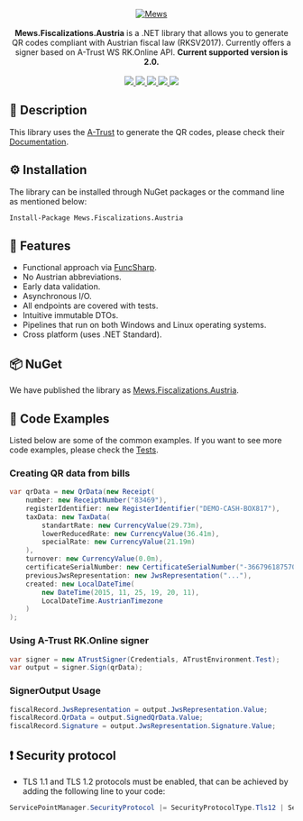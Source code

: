 <p align="center">
    <a href="https://mews.com">
        <img alt="Mews" src="https://user-images.githubusercontent.com/51375082/120493257-16938780-c3bb-11eb-8cb5-0b56fd08240d.png">
    </a>
    <br><br>
    <b>Mews.Fiscalizations.Austria</b> is a .NET library that allows you to generate QR codes compliant with Austrian fiscal law (RKSV2017). Currently offers a signer based on A-Trust WS RK.Online API.
    <b>Current supported version is 2.0.</b>
    <br><br>
    <a href="https://www.nuget.org/packages/Mews.Fiscalizations.Austria/">
        <img src="https://img.shields.io/nuget/v/Mews.Fiscalizations.Austria">
    </a>
    <a href="https://github.com/MewsSystems/fiscalizations/blob/master/LICENSE">
        <img src="https://img.shields.io/github/license/MewsSystems/fiscalizations">
    </a>
    <a href="https://github.com/MewsSystems/fiscalizations/actions/workflows/build-and-test-austria-windows.yml">
        <img src="https://img.shields.io/github/workflow/status/MewsSystems/fiscalizations/Build%20and%20test%20-%20Austria%20(Windows)/master?label=windows%20build">
    </a>
    <a href="https://github.com/MewsSystems/fiscalizations/actions/workflows/build-and-test-austria-linux.yml">
        <img src="https://img.shields.io/github/workflow/status/MewsSystems/fiscalizations/Build%20and%20test%20-%20Austria%20(Linux)/master?label=linux%20build">
    </a>
    <a href="https://labs.a-trust.at/developer/pdf/asignRKHSM_basic_advanced_premium.pdf">
        <img src="https://img.shields.io/badge/v2.0-registrierkasse-lightgrey">
    </a>
</p>

## 📃 Description

This library uses the [A-Trust](https://www.a-trust.at/de/Registrierkasse/) to generate the QR codes, please check their [Documentation](https://labs.a-trust.at/developer/pdf/asignRKHSM_basic_advanced_premium.pdf).

## ⚙️ Installation

The library can be installed through NuGet packages or the command line as mentioned below:
```bash
Install-Package Mews.Fiscalizations.Austria
```

## 🎯 Features

-   Functional approach via [FuncSharp](https://github.com/siroky/FuncSharp).
-   No Austrian abbreviations.
-   Early data validation.
-   Asynchronous I/O.
-   All endpoints are covered with tests.
-   Intuitive immutable DTOs.
-   Pipelines that run on both Windows and Linux operating systems.
-   Cross platform (uses .NET Standard).

## 📦 NuGet

We have published the library as [Mews.Fiscalizations.Austria](https://www.nuget.org/packages/Mews.Fiscalizations.Austria/).

## 👀 Code Examples

Listed below are some of the common examples. If you want to see more code examples, please check the [Tests](https://github.com/MewsSystems/fiscalizations/tree/master/src/Austria/Mews.Fiscalizations.Austria.Tests).

### Creating QR data from bills
```csharp
var qrData = new QrData(new Receipt(
    number: new ReceiptNumber("83469"),
    registerIdentifier: new RegisterIdentifier("DEMO-CASH-BOX817"),
    taxData: new TaxData(
        standartRate: new CurrencyValue(29.73m),
        lowerReducedRate: new CurrencyValue(36.41m),
        specialRate: new CurrencyValue(21.19m)
    ),
    turnover: new CurrencyValue(0.0m), 
    certificateSerialNumber: new CertificateSerialNumber("-3667961875706356849"),
    previousJwsRepresentation: new JwsRepresentation("..."),
    created: new LocalDateTime(
        new DateTime(2015, 11, 25, 19, 20, 11),
        LocalDateTime.AustrianTimezone
    )
);
```

### Using A-Trust RK.Online signer
```csharp
var signer = new ATrustSigner(Credentials, ATrustEnvironment.Test);
var output = signer.Sign(qrData);
```

### SignerOutput Usage
```csharp
fiscalRecord.JwsRepresentation = output.JwsRepresentation.Value;
fiscalRecord.QrData = output.SignedQrData.Value;
fiscalRecord.Signature = output.JwsRepresentation.Signature.Value;
```

## ❗ Security protocol
- TLS 1.1 and TLS 1.2 protocols must be enabled, that can be achieved by adding the following line to your code:
```csharp
ServicePointManager.SecurityProtocol |= SecurityProtocolType.Tls12 | SecurityProtocolType.Tls11
```